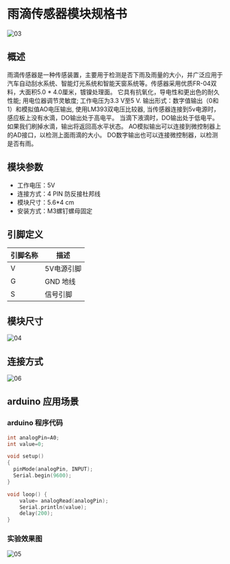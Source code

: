 # 雨滴传感器模块规格书

![03](E:\GitLab\sensors-kit\38.雨滴传感器模块\雨滴传感器模块图片\03.jpg)

## 概述

雨滴传感器是一种传感装置，主要用于检测是否下雨及雨量的大小，并广泛应用于汽车自动刮水系统、智能灯光系统和智能天窗系统等。传感器采用优质FR-04双料，大面积5.0 * 4.0厘米，镀镍处理面。 它具有抗氧化，导电性和更出色的耐久性能; 用电位器调节灵敏度; 工作电压为3.3 V至5 V. 输出形式：数字值输出（0和1）和模拟值AO电压输出, 使用LM393双电压比较器, 当传感器连接到5v电源时，感应板上没有水滴，DO输出处于高电平。 当滴下液滴时，DO输出处于低电平。 如果我们刷掉水滴，输出将返回高水平状态。 AO模拟输出可以连接到微控制器上的AD接口，以检测上面雨滴的大小。 DO数字输出也可以连接微控制器，以检测是否有雨。

## 模块参数

* 工作电压：5V
* 连接方式：4 PIN 防反接杜邦线
* 模块尺寸：5.6*4 cm
* 安装方式：M3螺钉螺母固定

## 引脚定义

| 引脚名称| 描述 |
|---- |----|
| V | 5V电源引脚 |
| G | GND 地线 |
| S | 信号引脚 |

## 模块尺寸

![04](E:\GitLab\sensors-kit\38.雨滴传感器模块\雨滴传感器模块图片\04.jpg)

## 连接方式

![06](E:\GitLab\sensors-kit\38.雨滴传感器模块\雨滴传感器模块图片\06.jpg)


##  arduino 应用场景

### arduino  程序代码

```c++
int analogPin=A0;
int value=0;

void setup()
{
  pinMode(analogPin, INPUT);
  Serial.begin(9600);
}

void loop() {
    value= analogRead(analogPin);
    Serial.println(value);
    delay(200);
}
```

### 实验效果图

![05](E:\GitLab\sensors-kit\38.雨滴传感器模块\雨滴传感器模块图片\05.jpg)